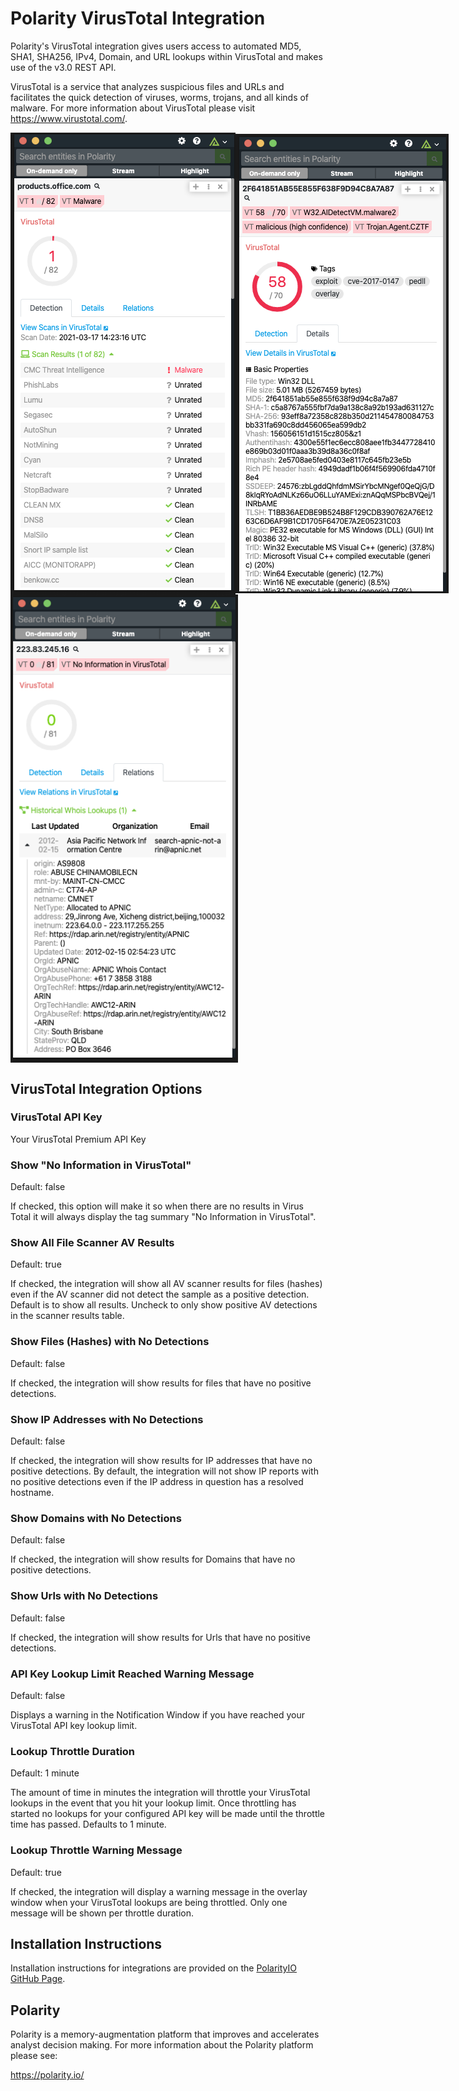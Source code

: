 # Polarity VirusTotal Integration

Polarity's VirusTotal integration gives users access to automated MD5, SHA1, SHA256, IPv4, Domain, and URL lookups within VirusTotal and makes use of the v3.0 REST API.

VirusTotal is a service that analyzes suspicious files and URLs and facilitates the quick detection of viruses, worms, trojans, and all kinds of malware.  For more information about VirusTotal please visit https://www.virustotal.com/.

<div style="display:flex; justify-content:flex-start; align-items:center;">
  <img width="366" alt="Integration Example URL" src="./assets/integration-example-url.png" />
  <img width="350" alt="Integration Example MD5 Hash" src="./assets/integration-example-md5.png" />
</div>
<div style="display:flex; justify-content:flex-start; align-items:center;">
  <img width="364" alt="Integration Example IP Address" src="./assets/integration-example-ip.png" />
</div>

## VirusTotal Integration Options

### VirusTotal API Key

Your VirusTotal Premium API Key

### Show "No Information in VirusTotal"

Default: false

If checked, this option will make it so when there are no results in Virus Total it will always display the tag summary "No Information in VirusTotal".


### Show All File Scanner AV Results

Default: true

If checked, the integration will show all AV scanner results for files (hashes) even if the AV scanner did not detect the sample as a positive detection. Default is to show all results. Uncheck to only show positive AV detections in the scanner results table.

### Show Files (Hashes) with No Detections

Default: false

If checked, the integration will show results for files that have no positive detections.

### Show IP Addresses with No Detections

Default: false

If checked, the integration will show results for IP addresses that have no positive detections. By default, the integration will not show IP reports with no positive detections even if the IP address in question has a resolved hostname.

### Show Domains with No Detections

Default: false

If checked, the integration will show results for Domains that have no positive detections.

### Show Urls with No Detections

Default: false

If checked, the integration will show results for Urls that have no positive detections.


### API Key Lookup Limit Reached Warning Message

Default: false

Displays a warning in the Notification Window if you have reached your VirusTotal API key lookup limit.

### Lookup Throttle Duration

Default: 1 minute

The amount of time in minutes the integration will throttle your VirusTotal lookups in the event that you hit your lookup limit. Once throttling has started no lookups for your configured API key will be made until the throttle time has passed. Defaults to 1 minute.

### Lookup Throttle Warning Message

Default: true

If checked, the integration will display a warning message in the overlay window when your VirusTotal lookups are being throttled.  Only one message will be shown per throttle duration.

## Installation Instructions

Installation instructions for integrations are provided on the [PolarityIO GitHub Page](https://polarityio.github.io/).

## Polarity

Polarity is a memory-augmentation platform that improves and accelerates analyst decision making.  For more information about the Polarity platform please see:

https://polarity.io/
